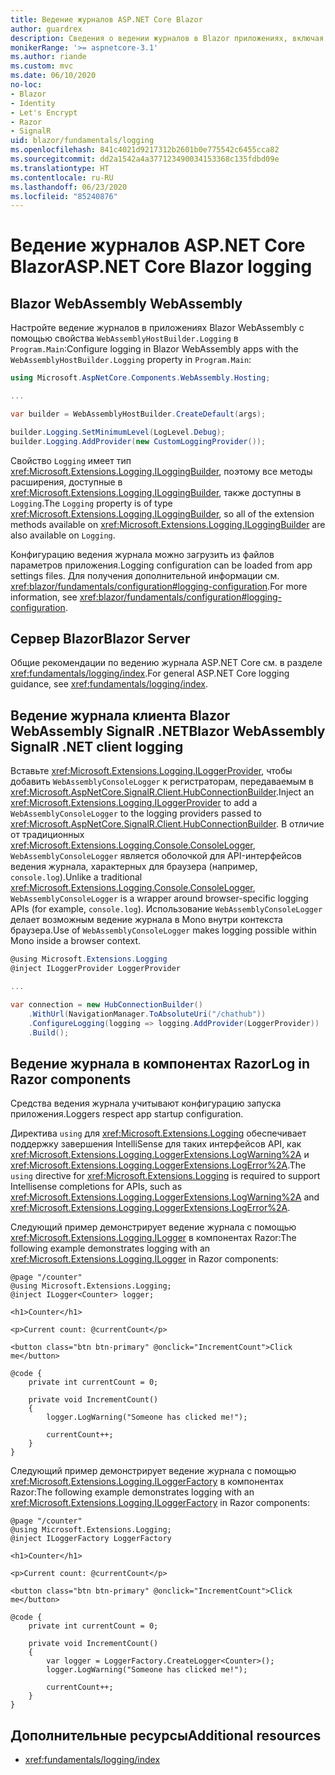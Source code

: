 ```yaml
---
title: Ведение журналов ASP.NET Core Blazor
author: guardrex
description: Сведения о ведении журналов в Blazor приложениях, включая настройку уровня ведения журнала и запись сообщений журнала из компонентов Razor.
monikerRange: '>= aspnetcore-3.1'
ms.author: riande
ms.custom: mvc
ms.date: 06/10/2020
no-loc:
- Blazor
- Identity
- Let's Encrypt
- Razor
- SignalR
uid: blazor/fundamentals/logging
ms.openlocfilehash: 841c4021d9217312b2601b0e775542c6455cca82
ms.sourcegitcommit: dd2a1542a4a377123490034153368c135fdbd09e
ms.translationtype: HT
ms.contentlocale: ru-RU
ms.lasthandoff: 06/23/2020
ms.locfileid: "85240876"
---
```

# <a name="aspnet-core-blazor-logging"></a><span data-ttu-id="223c4-103">Ведение журналов ASP.NET Core Blazor</span><span class="sxs-lookup"><span data-stu-id="223c4-103">ASP.NET Core Blazor logging</span></span>

## <a name="blazor-webassembly"></a>Blazor<span data-ttu-id="223c4-104"> WebAssembly</span><span class="sxs-lookup"><span data-stu-id="223c4-104"> WebAssembly</span></span>

<span data-ttu-id="223c4-105">Настройте ведение журналов в приложениях Blazor WebAssembly с помощью свойства `WebAssemblyHostBuilder.Logging` в `Program.Main`:</span><span class="sxs-lookup"><span data-stu-id="223c4-105">Configure logging in Blazor WebAssembly apps with the `WebAssemblyHostBuilder.Logging` property in `Program.Main`:</span></span>

```csharp
using Microsoft.AspNetCore.Components.WebAssembly.Hosting;

...

var builder = WebAssemblyHostBuilder.CreateDefault(args);

builder.Logging.SetMinimumLevel(LogLevel.Debug);
builder.Logging.AddProvider(new CustomLoggingProvider());
```

<span data-ttu-id="223c4-106">Свойство `Logging` имеет тип <xref:Microsoft.Extensions.Logging.ILoggingBuilder>, поэтому все методы расширения, доступные в <xref:Microsoft.Extensions.Logging.ILoggingBuilder>, также доступны в `Logging`.</span><span class="sxs-lookup"><span data-stu-id="223c4-106">The `Logging` property is of type <xref:Microsoft.Extensions.Logging.ILoggingBuilder>, so all of the extension methods available on <xref:Microsoft.Extensions.Logging.ILoggingBuilder> are also available on `Logging`.</span></span>

<span data-ttu-id="223c4-107">Конфигурацию ведения журнала можно загрузить из файлов параметров приложения.</span><span class="sxs-lookup"><span data-stu-id="223c4-107">Logging configuration can be loaded from app settings files.</span></span> <span data-ttu-id="223c4-108">Для получения дополнительной информации см. <xref:blazor/fundamentals/configuration#logging-configuration>.</span><span class="sxs-lookup"><span data-stu-id="223c4-108">For more information, see <xref:blazor/fundamentals/configuration#logging-configuration>.</span></span>

## <a name="blazor-server"></a><span data-ttu-id="223c4-109">Сервер Blazor</span><span class="sxs-lookup"><span data-stu-id="223c4-109">Blazor Server</span></span>

<span data-ttu-id="223c4-110">Общие рекомендации по ведению журнала ASP.NET Core см. в разделе <xref:fundamentals/logging/index>.</span><span class="sxs-lookup"><span data-stu-id="223c4-110">For general ASP.NET Core logging guidance, see <xref:fundamentals/logging/index>.</span></span>

## <a name="blazor-webassembly-signalr-net-client-logging"></a><span data-ttu-id="223c4-111">Ведение журнала клиента Blazor WebAssembly SignalR .NET</span><span class="sxs-lookup"><span data-stu-id="223c4-111">Blazor WebAssembly SignalR .NET client logging</span></span>

<span data-ttu-id="223c4-112">Вставьте <xref:Microsoft.Extensions.Logging.ILoggerProvider>, чтобы добавить `WebAssemblyConsoleLogger` к регистраторам, передаваемым в <xref:Microsoft.AspNetCore.SignalR.Client.HubConnectionBuilder>.</span><span class="sxs-lookup"><span data-stu-id="223c4-112">Inject an <xref:Microsoft.Extensions.Logging.ILoggerProvider> to add a `WebAssemblyConsoleLogger` to the logging providers passed to <xref:Microsoft.AspNetCore.SignalR.Client.HubConnectionBuilder>.</span></span> <span data-ttu-id="223c4-113">В отличие от традиционных <xref:Microsoft.Extensions.Logging.Console.ConsoleLogger>, `WebAssemblyConsoleLogger` является оболочкой для API-интерфейсов ведения журнала, характерных для браузера (например, `console.log`).</span><span class="sxs-lookup"><span data-stu-id="223c4-113">Unlike a traditional <xref:Microsoft.Extensions.Logging.Console.ConsoleLogger>, `WebAssemblyConsoleLogger` is a wrapper around browser-specific logging APIs (for example, `console.log`).</span></span> <span data-ttu-id="223c4-114">Использование `WebAssemblyConsoleLogger` делает возможным ведение журнала в Mono внутри контекста браузера.</span><span class="sxs-lookup"><span data-stu-id="223c4-114">Use of `WebAssemblyConsoleLogger` makes logging possible within Mono inside a browser context.</span></span>

```csharp
@using Microsoft.Extensions.Logging
@inject ILoggerProvider LoggerProvider

...

var connection = new HubConnectionBuilder()
    .WithUrl(NavigationManager.ToAbsoluteUri("/chathub"))
    .ConfigureLogging(logging => logging.AddProvider(LoggerProvider))
    .Build();
```

## <a name="log-in-razor-components"></a><span data-ttu-id="223c4-115">Ведение журнала в компонентах Razor</span><span class="sxs-lookup"><span data-stu-id="223c4-115">Log in Razor components</span></span>

<span data-ttu-id="223c4-116">Средства ведения журнала учитывают конфигурацию запуска приложения.</span><span class="sxs-lookup"><span data-stu-id="223c4-116">Loggers respect app startup configuration.</span></span>

<span data-ttu-id="223c4-117">Директива `using` для <xref:Microsoft.Extensions.Logging> обеспечивает поддержку завершения IntelliSense для таких интерфейсов API, как <xref:Microsoft.Extensions.Logging.LoggerExtensions.LogWarning%2A> и <xref:Microsoft.Extensions.Logging.LoggerExtensions.LogError%2A>.</span><span class="sxs-lookup"><span data-stu-id="223c4-117">The `using` directive for <xref:Microsoft.Extensions.Logging> is required to support Intellisense completions for APIs, such as <xref:Microsoft.Extensions.Logging.LoggerExtensions.LogWarning%2A> and <xref:Microsoft.Extensions.Logging.LoggerExtensions.LogError%2A>.</span></span>

<span data-ttu-id="223c4-118">Следующий пример демонстрирует ведение журнала с помощью <xref:Microsoft.Extensions.Logging.ILogger> в компонентах Razor:</span><span class="sxs-lookup"><span data-stu-id="223c4-118">The following example demonstrates logging with an <xref:Microsoft.Extensions.Logging.ILogger> in Razor components:</span></span>

```razor
@page "/counter"
@using Microsoft.Extensions.Logging;
@inject ILogger<Counter> logger;

<h1>Counter</h1>

<p>Current count: @currentCount</p>

<button class="btn btn-primary" @onclick="IncrementCount">Click me</button>

@code {
    private int currentCount = 0;

    private void IncrementCount()
    {
        logger.LogWarning("Someone has clicked me!");

        currentCount++;
    }
}
```

<span data-ttu-id="223c4-119">Следующий пример демонстрирует ведение журнала с помощью <xref:Microsoft.Extensions.Logging.ILoggerFactory> в компонентах Razor:</span><span class="sxs-lookup"><span data-stu-id="223c4-119">The following example demonstrates logging with an <xref:Microsoft.Extensions.Logging.ILoggerFactory> in Razor components:</span></span>

```razor
@page "/counter"
@using Microsoft.Extensions.Logging;
@inject ILoggerFactory LoggerFactory

<h1>Counter</h1>

<p>Current count: @currentCount</p>

<button class="btn btn-primary" @onclick="IncrementCount">Click me</button>

@code {
    private int currentCount = 0;

    private void IncrementCount()
    {
        var logger = LoggerFactory.CreateLogger<Counter>();
        logger.LogWarning("Someone has clicked me!");

        currentCount++;
    }
}
```

## <a name="additional-resources"></a><span data-ttu-id="223c4-120">Дополнительные ресурсы</span><span class="sxs-lookup"><span data-stu-id="223c4-120">Additional resources</span></span>

* <xref:fundamentals/logging/index>
